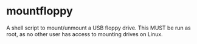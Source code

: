 # mountfloppy
A shell script to mount/unmount a USB floppy drive.
This MUST be run as root, as no other user has access to mounting drives on Linux.
